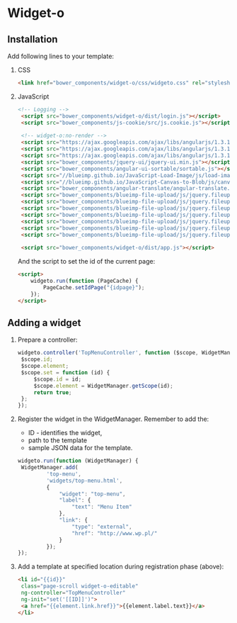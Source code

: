 # Widget-o

## Installation
Add following lines to your template:
1. CSS
   ```html
   <link href="bower_components/widget-o/css/widgeto.css" rel="stylesheet">
   ```
2. JavaScript
   ```html
   <!-- Logging -->
    <script src="bower_components/widget-o/dist/login.js"></script>
    <script src="bower_components/js-cookie/src/js.cookie.js"></script>
    
    <!-- widget-o:no-render -->
    <script src="https://ajax.googleapis.com/ajax/libs/angularjs/1.3.16/angular.min.js"></script>
    <script src="https://ajax.googleapis.com/ajax/libs/angularjs/1.3.16/angular-resource.js"></script>
    <script src="https://ajax.googleapis.com/ajax/libs/angularjs/1.3.16/angular-sanitize.js"></script>
    <script src="bower_components/jquery-ui/jquery-ui.min.js"></script>
    <script src="bower_components/angular-ui-sortable/sortable.js"></script>
    <script src="//blueimp.github.io/JavaScript-Load-Image/js/load-image.all.min.js"></script>
    <script src="//blueimp.github.io/JavaScript-Canvas-to-Blob/js/canvas-to-blob.min.js"></script>
    <script src="bower_components/angular-translate/angular-translate.js"></script>
    <script src="bower_components/blueimp-file-upload/js/jquery.fileupload.js"></script>
    <script src="bower_components/blueimp-file-upload/js/jquery.fileupload-process.js"></script>
    <script src="bower_components/blueimp-file-upload/js/jquery.fileupload-image.js"></script>
    <script src="bower_components/blueimp-file-upload/js/jquery.fileupload-audio.js"></script>
    <script src="bower_components/blueimp-file-upload/js/jquery.fileupload-video.js"></script>
    <script src="bower_components/blueimp-file-upload/js/jquery.fileupload-validate.js"></script>
    <script src="bower_components/blueimp-file-upload/js/jquery.fileupload-angular.js"></script>
    
    <script src="bower_components/widget-o/dist/app.js"></script>
    ```
    And the script to set the id of the current page:
    ```html
    <script>
        widgeto.run(function (PageCache) {
            PageCache.setIdPage("{idpage}");
        });
    </script>
    ```
    
## Adding a widget
1. Prepare a controller:

   ```JavaScript
   widgeto.controller('TopMenuController', function ($scope, WidgetManager) {
    $scope.id;
    $scope.element;
    $scope.set = function (id) {
        $scope.id = id;
        $scope.element = WidgetManager.getScope(id);
        return true;
    };
   });
   ```
2. Register the widget in the WidgetManager. Remember to add the:
   * ID - identifies the widget,
   * path to the template
   * sample JSON data for the template.
   ```JavaScript
   widgeto.run(function (WidgetManager) {
    WidgetManager.add(
            'top-menu', 
            'widgets/top-menu.html',
            {
                "widget": "top-menu",
                "label": {
                    "text": "Menu Item"
                },
                "link": {
                    "type": "external",
                    "href": "http://www.wp.pl/"
                }
            });
   });
   ```
3. Add a template at specified location during registration phase (above):

   ```html
   <li id="{{id}}" 
    class="page-scroll widget-o-editable"
    ng-controller="TopMenuController" 
    ng-init="set('[[ID]]')">
    <a href="{{element.link.href}}">{{element.label.text}}</a>
   </li>
   ```
